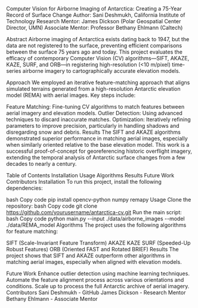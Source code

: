 Computer Vision for Airborne Imaging of Antarctica: Creating a 75-Year Record of Surface Change
Author: Sani Deshmukh, California Institute of Technology
Research Mentor: James Dickson (Polar Geospatial Center Director, UMN)
Associate Mentor: Professor Bethany Ehlmann (Caltech)

Abstract
Airborne imaging of Antarctica exists dating back to 1947, but the data are not registered to the surface, preventing efficient comparisons between the surface 75 years ago and today. This project evaluates the efficacy of contemporary Computer Vision (CV) algorithms—SIFT, AKAZE, KAZE, SURF, and ORB—in registering high-resolution (<10 m/pixel) time-series airborne imagery to cartographically accurate elevation models.

Approach
We employed an iterative feature-matching approach that aligns simulated terrains generated from a high-resolution Antarctic elevation model (REMA) with aerial images. Key steps include:

Feature Matching: Fine-tuning CV algorithms to match features between aerial imagery and elevation models.
Outlier Detection: Using advanced techniques to discard inaccurate matches.
Optimization: Iteratively refining parameters to improve precision, particularly in handling shadows and disregarding snow and debris.
Results
The SIFT and AKAZE algorithms demonstrated superior performance in matching aerial images, especially when similarly oriented relative to the base elevation model. This work is a successful proof-of-concept for georeferencing historic overflight imagery, extending the temporal analysis of Antarctic surface changes from a few decades to nearly a century.

Table of Contents
Installation
Usage
Algorithms
Results
Future Work
Contributors
Installation
To run this project, install the following dependencies:

bash
Copy code
pip install opencv-python numpy remapy
Usage
Clone the repository:
bash
Copy code
git clone https://github.com/yourusername/antarctica-cv.git
Run the main script:
bash
Copy code
python main.py --input ./data/airborne_images --model ./data/REMA_model
Algorithms
The project uses the following algorithms for feature matching:

SIFT (Scale-Invariant Feature Transform)
AKAZE
KAZE
SURF (Speeded-Up Robust Features)
ORB (Oriented FAST and Rotated BRIEF)
Results
The project shows that SIFT and AKAZE outperform other algorithms in matching aerial images, especially when aligned with elevation models.

Future Work
Enhance outlier detection using machine learning techniques.
Automate the feature alignment process across various orientations and conditions.
Scale up to process the full Antarctic archive of aerial imagery.
Contributors
Sani Deshmukh - GitHub
James Dickson - Research Mentor
Bethany Ehlmann - Associate Mentor
